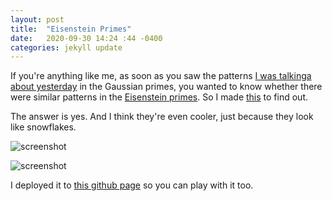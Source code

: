 ```yaml
---
layout: post
title:  "Eisenstein Primes"
date:   2020-09-30 14:24 :44 -0400
categories: jekyll update
---
```

If you're anything like me, as soon as you saw the patterns [I was talkinga about yesterday](https://rustytriangles.github.io/jekyll/update/2020/09/29/gaussian-primes.html)
in the Gaussian primes, you wanted to know whether there were similar patterns in the
[Eisenstein primes](https://en.wikipedia.org/wiki/Eisenstein_prime). So I made [this](https://github.com/rustytriangles/eisenstein_primes) to find out.

The answer is yes. And I think they're even cooler, just because they look like snowflakes.

![screenshot]({{site.baseurl}}/images/eisenstein_primes_6_1.png)

![screenshot]({{site.baseurl}}/images/eisenstein_primes_16_3.png)

I deployed it to [this github page](https://rustytriangles.github.io/eisenstein_primes/) so you can play with it too.
